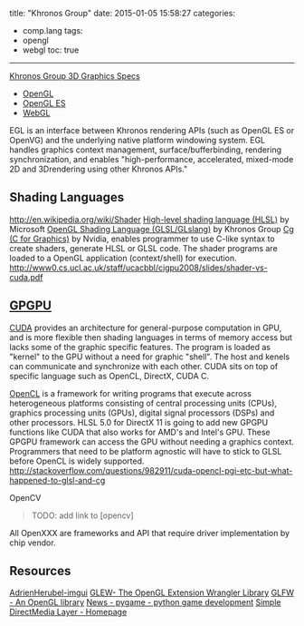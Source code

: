 title: "Khronos Group"
date: 2015-01-05 15:58:27
categories:
- comp.lang
tags:
- opengl
- webgl
toc: true
---

[Khronos Group 3D Graphics Specs](http://en.wikipedia.org/wiki/Khronos_Group)
- [OpenGL](http://en.wikipedia.org/wiki/OpenGL)
- [OpenGL ES](http://en.wikipedia.org/wiki/OpenGL_ES)
- [WebGL](http://en.wikipedia.org/wiki/WebGL)

EGL is an interface between Khronos rendering APIs (such as OpenGL ES or OpenVG) and the underlying native platform windowing system. EGL handles graphics context management, surface/bufferbinding, rendering synchronization, and enables "high-performance, accelerated, mixed-mode 2D and 3Drendering using other Khronos APIs."

## Shading Languages

http://en.wikipedia.org/wiki/Shader
[High-level shading language (HLSL)](http://en.wikipedia.org/wiki/High-level_shader_language) by Microsoft
[OpenGL Shading Language (GLSL/GLslang)](http://en.wikipedia.org/wiki/GLSL) by Khronos Group
[Cg (C for Graphics)](http://en.wikipedia.org/wiki/Cg_(programming_language)) by Nvidia, enables programmer to use C-like syntax to create shaders, generate HLSL or GLSL code.
The shader programs are loaded to a OpenGL application (context/shell) for execution.
http://www0.cs.ucl.ac.uk/staff/ucacbbl/cigpu2008/slides/shader-vs-cuda.pdf

## [GPGPU](http://en.wikipedia.org/wiki/GPGPU)

[CUDA](http://en.wikipedia.org/wiki/CUDA) provides an architecture for general-purpose computation in GPU, and is more flexible then shading languages in terms of memory access but lacks some of the graphic specific features. The program is loaded as "kernel" to the GPU without a need for graphic "shell". The host and kenels can communicate and synchronize with each other.
CUDA sits on top of specific language such as  OpenCL, DirectX, CUDA C. 

[OpenCL](http://en.wikipedia.org/wiki/OpenCL) is a framework for writing programs that execute across heterogeneous platforms consisting of central processing units (CPUs), graphics processing units (GPUs), digital signal processors (DSPs) and other processors.
HLSL 5.0 for DirectX 11 is going to add new GPGPU functions like CUDA that also works for AMD's and Intel's GPU.
These GPGPU framework can access the GPU without needing a graphics context.
Programmers that need to be platform agnostic will have to stick to GLSL before OpenCL is widely supported.
http://stackoverflow.com/questions/982911/cuda-opencl-pgi-etc-but-what-happened-to-glsl-and-cg

OpenCV

> TODO: add link to [opencv]

All OpenXXX are frameworks and API that require driver implementation by chip vendor.

## Resources

[AdrienHerubel-imgui](https://github.com/AdrienHerubel/imgui)
[GLEW- The OpenGL Extension Wrangler Library](http://glew.sourceforge.net/)
[GLFW - An OpenGL library](http://www.glfw.org/)
[News - pygame - python game development](http://www.pygame.org/news.html)
[Simple DirectMedia Layer - Homepage](http://www.libsdl.org/)
